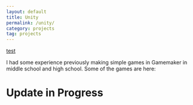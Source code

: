 ```yaml
---
layout: default
title: Unity
permalink: /unity/
category: projects
tag: projects
---
```


[test](www.google.ca)

I had some experience previously making simple games in Gamemaker in middle school and high school. Some of the games are here:

# Update in Progress
